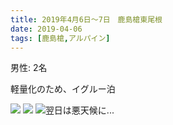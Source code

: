 ```yaml
---
title: 2019年4月6日〜7日　鹿島槍東尾根
date: 2019-04-06
tags: [鹿島槍,アルパイン]
---
```


男性: 2名

軽量化のため、イグルー泊

![](/2019/04/06/20190406/1.jpg)
![](/2019/04/06/20190406/3.jpg)
![翌日は悪天候に...](/2019/04/06/20190406/4.jpg)

